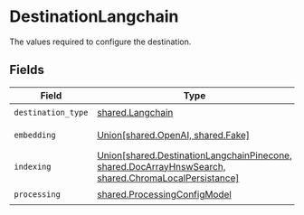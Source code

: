 # DestinationLangchain

The values required to configure the destination.


## Fields

| Field                                                                                                                                   | Type                                                                                                                                    | Required                                                                                                                                | Description                                                                                                                             |
| --------------------------------------------------------------------------------------------------------------------------------------- | --------------------------------------------------------------------------------------------------------------------------------------- | --------------------------------------------------------------------------------------------------------------------------------------- | --------------------------------------------------------------------------------------------------------------------------------------- |
| `destination_type`                                                                                                                      | [shared.Langchain](../../models/shared/langchain.md)                                                                                    | :heavy_check_mark:                                                                                                                      | N/A                                                                                                                                     |
| `embedding`                                                                                                                             | [Union[shared.OpenAI, shared.Fake]](../../models/shared/embedding.md)                                                                   | :heavy_check_mark:                                                                                                                      | Embedding configuration                                                                                                                 |
| `indexing`                                                                                                                              | [Union[shared.DestinationLangchainPinecone, shared.DocArrayHnswSearch, shared.ChromaLocalPersistance]](../../models/shared/indexing.md) | :heavy_check_mark:                                                                                                                      | Indexing configuration                                                                                                                  |
| `processing`                                                                                                                            | [shared.ProcessingConfigModel](../../models/shared/processingconfigmodel.md)                                                            | :heavy_check_mark:                                                                                                                      | N/A                                                                                                                                     |